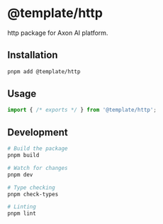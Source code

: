 # @template/http

http package for Axon AI platform.

## Installation

```bash
pnpm add @template/http
```

## Usage

```typescript
import { /* exports */ } from '@template/http';
```

## Development

```bash
# Build the package
pnpm build

# Watch for changes
pnpm dev

# Type checking
pnpm check-types

# Linting
pnpm lint
```